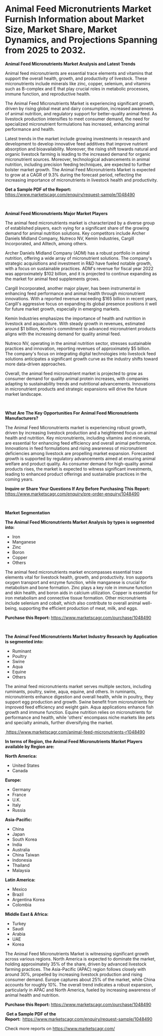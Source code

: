 <p><h1>Animal Feed Micronutrients Market Furnish Information about Market Size, Market Share, Market Dynamics, and Projections Spanning from 2025 to 2032.</h1></p><p><strong>Animal Feed Micronutrients Market Analysis and Latest Trends</strong></p>
<p><p>Animal feed micronutrients are essential trace elements and vitamins that support the overall health, growth, and productivity of livestock. These micronutrients include minerals like zinc, copper, selenium, and vitamins such as B-complex and E that play crucial roles in metabolic processes, immune function, and reproductive health. </p><p>The Animal Feed Micronutrients Market is experiencing significant growth, driven by rising global meat and dairy consumption, increased awareness of animal nutrition, and regulatory support for better-quality animal feed. As livestock production intensifies to meet consumer demand, the need for specialized micronutrient formulations has increased, enhancing animal performance and health.</p><p>Latest trends in the market include growing investments in research and development to develop innovative feed additives that improve nutrient absorption and bioavailability. Moreover, the rising shift towards natural and organic livestock farming is leading to the increased demand for organic micronutrient sources. Moreover, technological advancements in animal nutrition, including precision feeding techniques, are expected to further bolster market growth. The Animal Feed Micronutrients Market is expected to grow at a CAGR of 9.3% during the forecast period, reflecting the increasing importance of micronutrients in livestock health and productivity.</p></p>
<p><strong>Get a Sample PDF of the Report:&nbsp;</strong> <a href="https://www.marketscagr.com/enquiry/request-sample/1048490?utm_campaign=2882&utm_medium=2&utm_source=Github&utm_content=ia&utm_term=30032025&utm_id=animal-feed-micronutrients">https://www.marketscagr.com/enquiry/request-sample/1048490</a></p>
<p>&nbsp;</p>
<p><strong>Animal Feed Micronutrients Major Market Players</strong></p>
<p><p>The animal feed micronutrients market is characterized by a diverse group of established players, each vying for a significant share of the growing demand for animal nutrition solutions. Key competitors include Archer Daniels Midland Company, Nutreco NV, Kemin Industries, Cargill Incorporated, and Alltech, among others.</p><p>Archer Daniels Midland Company (ADM) has a robust portfolio in animal nutrition, offering a wide array of micronutrient solutions. The company's strategic acquisitions and investment in R&D have fueled notable growth, with a focus on sustainable practices. ADM's revenue for fiscal year 2022 was approximately $102 billion, and it is projected to continue expanding as the market for animal feed supplements grows.</p><p>Cargill Incorporated, another major player, has been instrumental in enhancing feed performance and animal health through micronutrient innovations. With a reported revenue exceeding $165 billion in recent years, Cargill's aggressive focus on expanding its global presence positions it well for future market growth, especially in emerging markets.</p><p>Kemin Industries emphasizes the importance of health and nutrition in livestock and aquaculture. With steady growth in revenues, estimated around $1 billion, Kemin's commitment to advanced micronutrient products aligns with the increasing demand for quality animal feed.</p><p>Nutreco NV, operating in the animal nutrition sector, stresses sustainable practices and innovation, reporting revenues of approximately $5 billion. The company's focus on integrating digital technologies into livestock feed solutions anticipates a significant growth curve as the industry shifts toward more data-driven approaches.</p><p>Overall, the animal feed micronutrient market is projected to grow as consumer demand for quality animal protein increases, with companies adapting to sustainability trends and nutritional advancements. Innovations in micronutrient products and strategic expansions will drive the future market landscape.</p></p>
<p>&nbsp;</p>
<p><strong>What Are The Key Opportunities For Animal Feed Micronutrients Manufacturers?</strong></p>
<p><p>The Animal Feed Micronutrients market is experiencing robust growth, driven by increasing livestock production and a heightened focus on animal health and nutrition. Key micronutrients, including vitamins and minerals, are essential for enhancing feed efficiency and overall animal performance. Innovations in feed formulations and rising awareness of micronutrient deficiencies among livestock are propelling market expansion. Forecasted growth is supported by regulatory advancements aimed at ensuring animal welfare and product quality. As consumer demand for high-quality animal products rises, the market is expected to witness significant investments, leading to enhanced product offerings and sustainable practices in the coming years.</p></p>
<p><strong>Inquire or Share Your Questions If Any Before Purchasing This Report:</strong> <a href="https://www.marketscagr.com/enquiry/pre-order-enquiry/1048490?utm_campaign=2882&utm_medium=2&utm_source=Github&utm_content=ia&utm_term=30032025&utm_id=animal-feed-micronutrients">https://www.marketscagr.com/enquiry/pre-order-enquiry/1048490</a></p>
<p>&nbsp;</p>
<p><strong>Market Segmentation</strong></p>
<p><strong>The Animal Feed Micronutrients Market Analysis by types is segmented into:</strong></p>
<p><ul><li>Iron</li><li>Manganese</li><li>Zinc</li><li>Boron</li><li>Copper</li><li>Others</li></ul></p>
<p><p>The animal feed micronutrients market encompasses essential trace elements vital for livestock health, growth, and productivity. Iron supports oxygen transport and enzyme function, while manganese is crucial for metabolism and bone formation. Zinc plays a key role in immune function and skin health, and boron aids in calcium utilization. Copper is essential for iron metabolism and connective tissue formation. Other micronutrients include selenium and cobalt, which also contribute to overall animal well-being, supporting the efficient production of meat, milk, and eggs.</p></p>
<p><strong>Purchase this Report:&nbsp;</strong><a href="https://www.marketscagr.com/purchase/1048490?utm_campaign=2882&utm_medium=2&utm_source=Github&utm_content=ia&utm_term=30032025&utm_id=animal-feed-micronutrients">https://www.marketscagr.com/purchase/1048490</a></p>
<p>&nbsp;</p>
<p><strong>The Animal Feed Micronutrients Market Industry Research by Application is segmented into:</strong></p>
<p><ul><li>Ruminant</li><li>Poultry</li><li>Swine</li><li>Aqua</li><li>Equine</li><li>Others</li></ul></p>
<p><p>The animal feed micronutrients market serves multiple sectors, including ruminants, poultry, swine, aqua, equine, and others. In ruminants, micronutrients enhance digestion and overall health, while in poultry, they support egg production and growth. Swine benefit from micronutrients for improved feed efficiency and weight gain. Aqua applications enhance fish growth and immune function. Equine nutrition relies on micronutrients for performance and health, while 'others' encompass niche markets like pets and specialty animals, further diversifying the market.</p></p>
<p><a href="https://www.marketscagr.com/animal-feed-micronutrients-r1048490?utm_campaign=2882&utm_medium=2&utm_source=Github&utm_content=ia&utm_term=30032025&utm_id=animal-feed-micronutrients">&nbsp;https://www.marketscagr.com/animal-feed-micronutrients-r1048490</a></p>
<p><strong>In terms of Region, the Animal Feed Micronutrients Market Players available by Region are:</strong></p>
<p>
    <p> <strong> North America: </strong>
        <ul>
            <li>United States</li>
            <li>Canada</li>
        </ul>
        </p> 
    <p> <strong> Europe: </strong>
        <ul>
            <li>Germany</li>
            <li>France</li>
            <li>U.K.</li>
            <li>Italy</li>
            <li>Russia</li>
        </ul>
        </p> 
    <p> <strong> Asia-Pacific: </strong>
        <ul>
            <li>China</li>
            <li>Japan</li>
            <li>South Korea</li>
            <li>India</li>
            <li>Australia</li>
            <li>China Taiwan</li>
            <li>Indonesia</li>
            <li>Thailand</li>
            <li>Malaysia</li>
        </ul>
        </p> 
    <p> <strong> Latin America: </strong>
        <ul>
            <li>Mexico</li>
            <li>Brazil</li>
            <li>Argentina Korea</li>
            <li>Colombia</li>
        </ul>
        </p> 
    <p> <strong> Middle East & Africa: </strong>
        <ul>
            <li>Turkey</li>
            <li>Saudi</li>
            <li>Arabia</li>
            <li>UAE</li>
            <li>Korea</li>
        </ul>
    </p>
    </p>
<p><p>The Animal Feed Micronutrients Market is witnessing significant growth across various regions. North America is expected to dominate the market, holding approximately 35% of the share, driven by advanced livestock farming practices. The Asia-Pacific (APAC) region follows closely with around 30%, propelled by increasing livestock production and rising consumer demand. Europe captures about 25% of the market, while China accounts for roughly 10%. The overall trend indicates a robust expansion, particularly in APAC and North America, fueled by increasing awareness of animal health and nutrition.</p></p>
<p><strong>Purchase this Report: </strong><a href="https://www.marketscagr.com/purchase/1048490?utm_campaign=2882&utm_medium=2&utm_source=Github&utm_content=ia&utm_term=30032025&utm_id=animal-feed-micronutrients">https://www.marketscagr.com/purchase/1048490</a></p>
<p>&nbsp;<strong>Get a Sample PDF of the Report:&nbsp;&nbsp;</strong><a href="https://www.marketscagr.com/enquiry/request-sample/1048490?utm_campaign=2882&utm_medium=2&utm_source=Github&utm_content=ia&utm_term=30032025&utm_id=animal-feed-micronutrients">https://www.marketscagr.com/enquiry/request-sample/1048490</a></p>
<p><strong></strong></p>
<p>Check more reports on <a href="https://www.marketscagr.com/?utm_campaign=2882&utm_medium=2&utm_source=Github&utm_content=ia&utm_term=30032025&utm_id=animal-feed-micronutrients">https://www.marketscagr.com/</a></p>